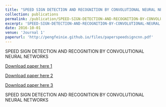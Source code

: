 ```yaml
---
title: "SPEED SIGN DETECTION AND RECOGNITION BY CONVOLUTIONAL NEURAL NETWORKS"
collection: publications
permalink: /publication/SPEED-SIGN-DETECTION-AND-RECOGNITION-BY-CONVOLUTIONAL-NEURAL
excerpt: 'SPEED-SIGN-DETECTION-AND-RECOGNITION-BY-CONVOLUTIONAL-NEURAL'
date: 2016-10-01
venue: 'Journal 1'
paperurl: 'http://pengfeinie.github.io/files/paperspeedsigncnn.pdf'
---
```

SPEED SIGN DETECTION AND RECOGNITION BY CONVOLUTIONAL NEURAL NETWORKS

[Download paper here 1](http://pengfeinie.github.io/files/paperspeedsigncnn.pdf)

[Download paper here 2](http://parse.ele.tue.nl/system/attachments/11/original/paperspeedsigncnn.pdf?1305713044)

[Download paper here 3](https://cs.nyu.edu/~koray/publis/jarrett-iccv-09.pdf)

SPEED SIGN DETECTION AND RECOGNITION BY CONVOLUTIONAL NEURAL NETWORKS

